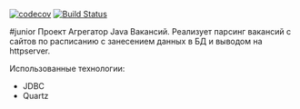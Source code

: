 [![codecov](https://codecov.io/gh/RInZ26/job4j_grabber/branch/master/graph/badge.svg)](https://codecov.io/gh/RInZ26/job4j_grabber)
[![Build Status](https://travis-ci.org/RInZ26/job4j_grabber.svg?branch=master)](https://travis-ci.org/RInZ26/job4j_grabber)

#junior
Проект Агрегатор Java Вакансий. 
Реализует парсинг вакансий с сайтов по расписанию с занесением данных в БД и выводом на httpserver.

Использованные технологии: 
- JDBC
- Quartz